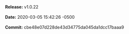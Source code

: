 **Release:** 
v1.0.22
<br><br>**Date:** 
2020-03-05 15:42:26 -0500
<br><br>**Commit:** 
cbe48e07d228de43d34775da045da1dcc17baaa9
